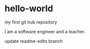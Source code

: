# hello-world
my first git hub repository

I am a software engineer and a teacher.

update readme-edits branch
